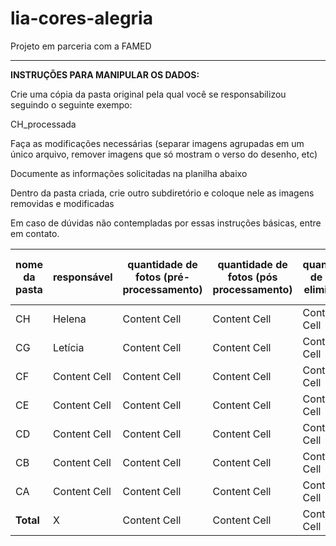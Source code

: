 # lia-cores-alegria

Projeto em parceria com a FAMED

------------------------------------------------------------------------------------------------------------------------------------------------------------------------------------------------------------------------------

**INSTRUÇÕES PARA MANIPULAR OS DADOS:**

Crie uma cópia da pasta original pela qual você se responsabilizou seguindo o seguinte exempo:

CH_processada

Faça as modificações necessárias (separar imagens agrupadas em um único arquivo, remover imagens que só mostram o verso do desenho, etc)

Documente as informações solicitadas na planilha abaixo

Dentro da pasta criada, crie outro subdiretório e coloque nele as imagens removidas e modificadas

Em caso de dúvidas não contempladas por essas instruções básicas, entre em contato.


| nome da pasta | responsável | quantidade de fotos (pré-processamento) | quantidade de fotos (pós processamento) | quantidade de fotos eliminadas | link para a pasta original | link para a pasta (pós processamento) |
|---------------|-------------|------------------------------------------|------------------------------------------|--------------------------------|-----------------------------|----------------------------------------|
| CH            | Helena | Content Cell                             | Content Cell                             | Content Cell                   | Content Cell               | Content Cell                            |
| CG            | Letícia | Content Cell                             | Content Cell                             | Content Cell                   | Content Cell               | Content Cell                            |
| CF            | Content Cell | Content Cell                             | Content Cell                             | Content Cell                   | Content Cell               | Content Cell                            |
| CE            | Content Cell | Content Cell                             | Content Cell                             | Content Cell                   | Content Cell               | Content Cell                            |
| CD            | Content Cell | Content Cell                             | Content Cell                             | Content Cell                   | Content Cell               | Content Cell                            |
| CB            | Content Cell | Content Cell                             | Content Cell                             | Content Cell                   | Content Cell               | Content Cell                            |
| CA            | Content Cell | Content Cell                             | Content Cell                             | Content Cell                   | Content Cell               | Content Cell                            |
| **Total**     | X            | Content Cell                             | Content Cell                             | Content Cell                   | X           | X                                      |
